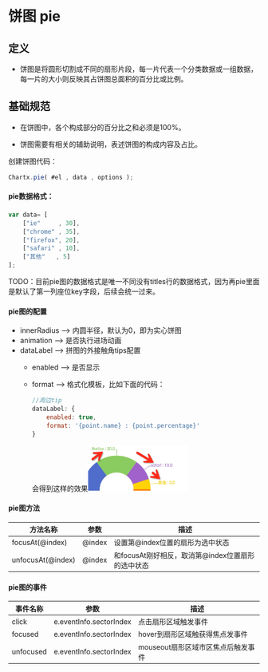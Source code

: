 # 饼图 pie

## 定义

- 饼图是将圆形切割成不同的扇形片段，每一片代表一个分类数据或一组数据，每一片的大小则反映其占饼图总面积的百分比或比例。

## 基础规范

- 在饼图中，各个构成部分的百分比之和必须是100%。

- 饼图需要有相关的辅助说明，表述饼图的构成内容及占比。

<div bx-name="chart.spec.components/list/index"></div>

创建饼图代码：

```js
Chartx.pie( #el , data , options );
```

#### pie数据格式：

```js
var data= [
    ["ie"     , 30],
    ["chrome" , 35],
    ["firefox", 20],
    ["safari" , 10],
    ["其他"   , 5]
];
```

TODO：目前pie图的数据格式是唯一不同没有titles行的数据格式，因为再pie里面是默认了第一列座位key字段，后续会统一过来。

#### pie图的配置

- innerRadius --> 内圆半径，默认为0，即为实心饼图
- animation --> 是否执行进场动画
- dataLabel --> 拼图的外接触角tips配置
  + enabled --> 是否显示
  + format --> 格式化模板，比如下面的代码：
 
      ```js
      //周边tip
      dataLabel: {
          enabled: true,
          format: '{point.name} : {point.percentage}'
      }
      ```
    会得到这样的效果<img src="./assets/charts/pielabeltip.png" style="width:200px;" />  


#### pie图方法

<table class="table">
    <thead>
    <tr>
        <th>方法名称</th>   
        <th>参数</th>   
        <th>描述</th>   
    </tr>
    </thead>
    <tbody>
    <tr>
        <td>focusAt(@index)</td>
        <td>@index</td>
        <td>设置第@index位置的扇形为选中状态</td>
    </tr>
    <tr>
        <td>unfocusAt(@index)</td>
        <td>@index</td>
        <td>和focusAt刚好相反，取消第@index位置扇形的选中状态</td>
    </tr>
    </tbody>
</table>


#### pie图的事件

 <table class="table">
    <thead>
    <tr>
        <th>事件名称</th>   
        <th>参数</th>   
        <th>描述</th>   
    </tr>
    </thead>
    <tbody>
    <tr>
        <td>click</td>
        <td>e.eventInfo.sectorIndex</td>
        <td>点击扇形区域触发事件</td>
    </tr>
    <tr>
        <td>focused</td>
        <td>e.eventInfo.sectorIndex</td>
        <td>hover到扇形区域触获得焦点发事件</td>
    </tr>
    <tr>
        <td>unfocused</td>
        <td>e.eventInfo.sectorIndex</td>
        <td>mouseout扇形区域市区焦点后触发事件</td>
    </tr>
    </tbody>
</table>